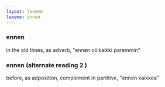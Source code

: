 ```yaml
---
layout: lexeme
lexeme: ennen
---
```


###  ennen 
in the old times, as adverb, "ennen oli kaikki paremmin"


###  ennen  (alternate reading 2 )

before, as adposition, complement in partitive, "ennen kaikkea"

